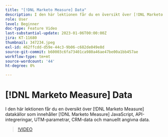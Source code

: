 ```yaml
---
title: "[!DNL Marketo Measure] Data"
description: I den här lektionen får du en översikt över [!DNL Marketo Measure] datakällor som innehåller [!DNL Marketo Measure] JavaScript, API-integreringar, UTM-parametrar, CRM-data och manuellt angivna data.
role: User
level: Beginner
doc-type: Feature Video
last-substantial-update: 2023-01-06T00:00:00Z
jira: KT-11680
thumbnail: 347234.jpeg
exl-id: 462ffcdd-d59e-44c3-9b06-c682de049e8d
source-git-commit: b60003c6fa73401ca980a46ae47be00a1bb457ae
workflow-type: tm+mt
source-wordcount: '44'
ht-degree: 0%

---
```


# [!DNL Marketo Measure] Data

I den här lektionen får du en översikt över [!DNL Marketo Measure] datakällor som innehåller [!DNL Marketo Measure] JavaScript, API-integreringar, UTM-parametrar, CRM-data och manuellt angivna data.

>[!VIDEO](https://video.tv.adobe.com/v/347234/?quality=12&learn=on)
